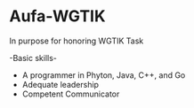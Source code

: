 # Aufa-WGTIK
In purpose for honoring WGTIK Task

-Basic skills-
- A programmer in Phyton, Java, C++, and Go
- Adequate leadership
- Competent Communicator


 
        
